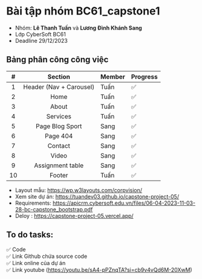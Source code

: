 # Bài tập nhóm BC61_capstone1

- Nhóm: **Lê Thanh Tuấn** và **Lương Đình Khánh Sang**
- Lớp CyberSoft BC61
- Deadline 29/12/2023

## Bảng phân công công việc

|  #  |       **Section**       | **Member** | **Progress** |
| :-: | :---------------------: | ---------- | ------------ |
|  1  | Header (Nav + Carousel) | Tuấn       | ✅           |
|  2  |          Home           | Tuấn       | ✅           |
|  3  |          About          | Tuấn       | ✅           |
|  4  |        Services         | Tuấn       | ✅           |
|  5  |     Page Blog Sport     | Sang       | ✅           |
|  6  |        Page 404         | Sang       | ✅           |
|  7  |         Contact         | Sang       | ✅           |
|  8  |          Video          | Sang       | ✅           |
|  9  |    Assignment table     | Sang       | ✅           |
| 10  |         Footer          | Tuấn       | ✅           |

- Layout mẫu: https://wp.w3layouts.com/corpvision/
- Xem site dự án: https://tuandev03.github.io/capstone-project-05/
- Requirements: https://apicrm.cybersoft.edu.vn/files/06-04-2023-11-03-28-bc-capstone_bootstrap.pdf
- Deloy : https://capstone-project-05.vercel.app/

## To do tasks:

✅ Code<br>
✅ Link Github chứa source code<br>
✅ Link online của dự án<br>
✅ Link youtube (https://youtu.be/sA4-pPZnqTA?si=cb9v4vQd6M-20XwM)
